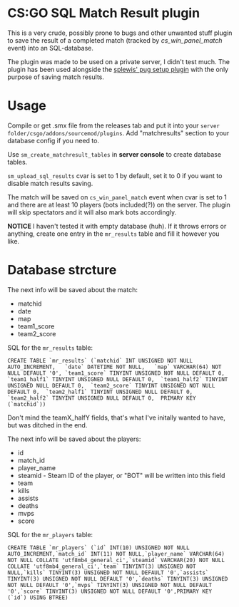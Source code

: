 # CS:GO SQL Match Result plugin

This is a very crude, possibly prone to bugs and other unwanted stuff plugin to save the result of a completed match (tracked by *cs_win_panel_match* event) into an SQL-database.

The plugin was made to be used on a private server, I didn't test much. The plugin has been used alongside the [splewis' pug setup plugin](https://github.com/splewis/csgo-pug-setup) with the only purpose of saving match results.

# Usage

Compile or get .smx file from the releases tab and put it into your `server folder/csgo/addons/sourcemod/plugins`. Add "matchresults" section to your database config if you need to. 

Use `sm_create_matchresult_tables` in **server console** to create database tables.

`sm_upload_sql_results` cvar is set to 1 by default, set it to 0 if you want to disable match results saving.

The match will be saved on `cs_win_panel_match` event when cvar is set to 1 and there are at least 10 players (bots included(?)) on the server. The plugin will skip spectators and it will also mark bots accordingly.

**NOTICE** I haven't tested it with empty database (huh). If it throws errors or anything, create one entry in the `mr_results` table and fill it however you like.

# Database strcture

The next info will be saved about the match:
* matchid
* date
* map
* team1_score
* team2_score

SQL for the `mr_results` table:

```CREATE TABLE `mr_results` (`matchid` INT UNSIGNED NOT NULL AUTO_INCREMENT,	`date` DATETIME NOT NULL,	`map` VARCHAR(64) NOT NULL DEFAULT '0',	`team1_score` TINYINT UNSIGNED NOT NULL DEFAULT 0,	`team1_half1` TINYINT UNSIGNED NULL DEFAULT 0,	`team1_half2` TINYINT UNSIGNED NULL DEFAULT 0,	`team2_score` TINYINT UNSIGNED NOT NULL DEFAULT 0,	`team2_half1` TINYINT UNSIGNED NULL DEFAULT 0,	`team2_half2` TINYINT UNSIGNED NULL DEFAULT 0,	PRIMARY KEY (`matchid`))```

Don't mind the teamX_halfY fields, that's what I've initally wanted to have, but was ditched in the end.

The next info will be saved about the players:
* id
* match_id
* player_name
* steamid - Steam ID of the player, or "BOT" will be written into this field
* team
* kills
* assists
* deaths
* mvps
* score

SQL for the `mr_players` table:

```CREATE TABLE `mr_players` (`id` INT(10) UNSIGNED NOT NULL AUTO_INCREMENT,`match_id` INT(11) NOT NULL,`player_name` VARCHAR(64) NOT NULL COLLATE 'utf8mb4_general_ci',`steamid` VARCHAR(20) NOT NULL COLLATE 'utf8mb4_general_ci',`team` TINYINT(3) UNSIGNED NOT NULL,`kills` TINYINT(3) UNSIGNED NOT NULL DEFAULT '0',`assists` TINYINT(3) UNSIGNED NOT NULL DEFAULT '0',`deaths` TINYINT(3) UNSIGNED NOT NULL DEFAULT '0',`mvps` TINYINT(3) UNSIGNED NOT NULL DEFAULT '0',`score` TINYINT(3) UNSIGNED NOT NULL DEFAULT '0',PRIMARY KEY (`id`) USING BTREE)```